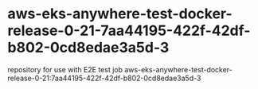 # aws-eks-anywhere-test-docker-release-0-21-7aa44195-422f-42df-b802-0cd8edae3a5d-3
repository for use with E2E test job aws-eks-anywhere-test-docker-release-0-21:7aa44195-422f-42df-b802-0cd8edae3a5d-3
